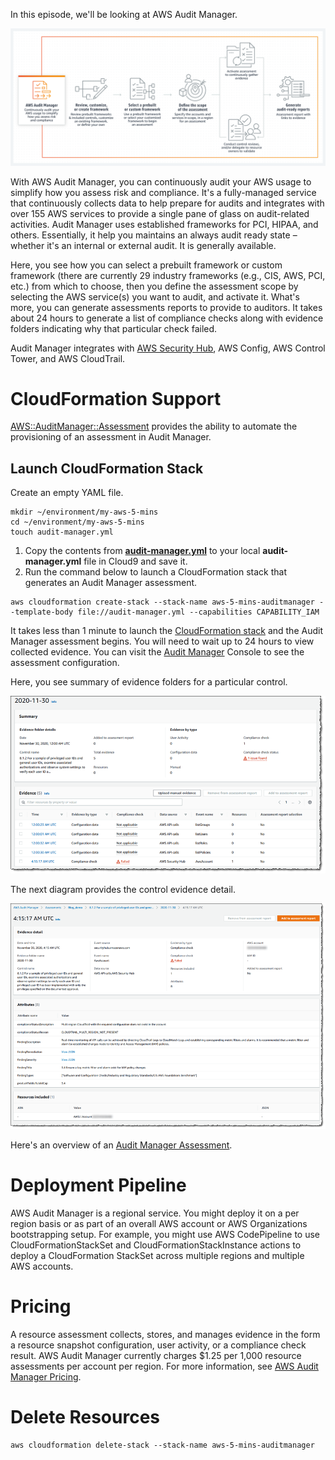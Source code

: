 In this episode, we'll be looking at AWS Audit Manager. 

![How it Works](https://github.com/PaulDuvall/aws-5-mins/blob/main/_img/audit-manager-howitworks.png)

With AWS Audit Manager, you can continuously audit your AWS usage to simplify how you assess risk and compliance. It's a fully-managed service that continuously collects data to help prepare for audits and integrates with over 155 AWS services to provide a single pane of glass on audit-related activities. Audit Manager uses established frameworks for PCI, HIPAA, and others. Essentially, it help you maintains an always audit ready state – whether it's an internal or external audit. It is generally available.

Here, you see how you can select a prebuilt framework or custom framework (there are currently 29 industry frameworks (e.g., CIS, AWS, PCI, etc.) from which to choose, then you define the assessment scope by selecting the AWS service(s) you want to audit, and activate it. What's more, you can generate assessments reports to provide to auditors. It takes about 24 hours to generate a list of compliance checks along with evidence folders indicating why that particular check failed.

Audit Manager integrates with [AWS Security Hub](https://aws.amazon.com/about-aws/whats-new/2020/12/aws-security-hub-integrates-with-aws-audit-manager-for-simplified-security-posture-management/), AWS Config, AWS Control Tower, and AWS CloudTrail.

# CloudFormation Support
[AWS::AuditManager::Assessment](https://docs.aws.amazon.com/AWSCloudFormation/latest/UserGuide/aws-resource-auditmanager-assessment.html) provides the ability to automate the provisioning of an assessment in Audit Manager. 

## Launch CloudFormation Stack

Create an empty YAML file.

```
mkdir ~/environment/my-aws-5-mins
cd ~/environment/my-aws-5-mins
touch audit-manager.yml
```

1. Copy the contents from **[audit-manager.yml](https://raw.githubusercontent.com/PaulDuvall/aws-5-mins/main/audit-manager/audit-manager.yml?token=AAMLKO5GH2LD6I3PY6XY5KLACRYSK)** to your local **audit-manager.yml** file in Cloud9 and save it. 
1. Run the command below to launch a CloudFormation stack that generates an Audit Manager assessment. 

```
aws cloudformation create-stack --stack-name aws-5-mins-auditmanager --template-body file://audit-manager.yml --capabilities CAPABILITY_IAM
```

It takes less than 1 minute to launch the [CloudFormation stack](https://console.aws.amazon.com/cloudformation/) and the Audit Manager assessment begins. You will need to wait up to 24 hours to view collected evidence. You can visit the [Audit Manager](https://console.aws.amazon.com/auditmanager/home) Console to see the assessment configuration.

Here, you see summary of evidence folders for a particular control.

![Control Evidence](https://github.com/PaulDuvall/aws-5-mins/blob/main/_img/audit-manager-control-evidence.png)

The next diagram provides the control evidence detail.

![Control Evidence Detail](https://github.com/PaulDuvall/aws-5-mins/blob/main/_img/audit-manager-control-detail.png)

Here's an overview of an [Audit Manager Assessment](https://docs.aws.amazon.com/audit-manager/latest/userguide/review-assessments.html).

# Deployment Pipeline
AWS Audit Manager is a regional service. You might deploy it on a per region basis or as part of an overall AWS account or AWS Organizations bootstrapping setup. For example, you might use AWS CodePipeline to use CloudFormationStackSet and CloudFormationStackInstance actions to deploy a CloudFormation StackSet across multiple regions and multiple AWS accounts. 

# Pricing
A resource assessment collects, stores, and manages evidence in the form a resource snapshot configuration, user activity, or a compliance check result. AWS Audit Manager currently charges $1.25 per 1,000 resource assessments per account per region. For more information, see [AWS Audit Manager Pricing](https://aws.amazon.com/audit-manager/pricing/).

# Delete Resources

```
aws cloudformation delete-stack --stack-name aws-5-mins-auditmanager
```
